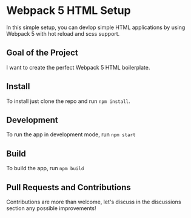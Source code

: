 # Webpack 5 HTML Setup

In this simple setup, you can devlop simple HTML applications by using Webpack 5 with hot reload and scss support.

## Goal of the Project

I want to create the perfect Webpack 5 HTML boilerplate.

## Install

To install just clone the repo and run `npm install`.

## Development

To run the app in development mode, run `npm start`

## Build

To build the app, run `npm build`

## Pull Requests and Contributions

Contributions are more than welcome, let's discuss in the discussions section any possible improvements!
